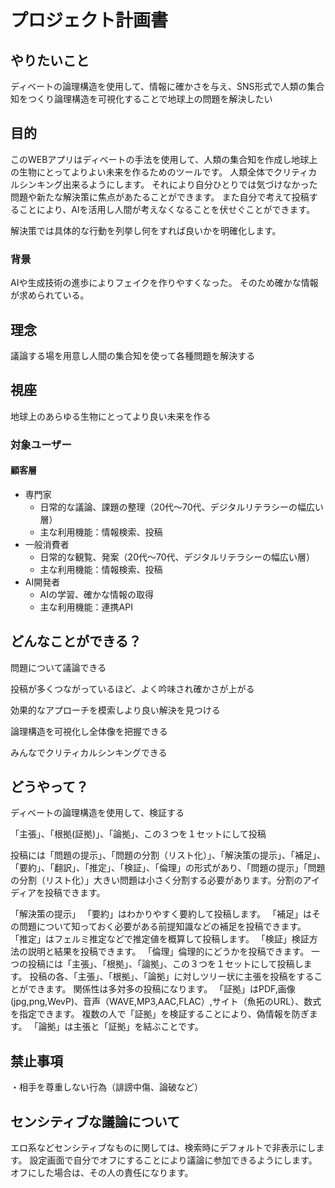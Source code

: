 # プロジェクト計画書

## やりたいこと

ディベートの論理構造を使用して、情報に確かさを与え、SNS形式で人類の集合知をつくり論理構造を可視化することで地球上の問題を解決したい

## 目的

このWEBアプリはディベートの手法を使用して、人類の集合知を作成し地球上の生物にとってよりよい未来を作るためのツールです。
人類全体でクリティカルシンキング出来るようにします。
それにより自分ひとりでは気づけなかった問題や新たな解決策に焦点があたることができます。
また自分で考えて投稿することにより、AIを活用し人間が考えなくなることを伏せぐことができます。

解決策では具体的な行動を列挙し何をすれば良いかを明確化します。

### 背景

AIや生成技術の進歩によりフェイクを作りやすくなった。
そのため確かな情報が求められている。

## 理念
議論する場を用意し人間の集合知を使って各種問題を解決する

## 視座
地球上のあらゆる生物にとってより良い未来を作る

### 対象ユーザー

#### 顧客層

* 専門家
    * 日常的な議論、課題の整理（20代〜70代、デジタルリテラシーの幅広い層）
    * 主な利用機能：情報検索、投稿
* 一般消費者
    * 日常的な観覧、発案（20代〜70代、デジタルリテラシーの幅広い層）
    * 主な利用機能：情報検索、投稿
* AI開発者
    * AIの学習、確かな情報の取得
    * 主な利用機能：連携API

## どんなことができる？

問題について議論できる

投稿が多くつながっているほど、よく吟味され確かさが上がる

効果的なアプローチを模索しより良い解決を見つける

論理構造を可視化し全体像を把握できる

みんなでクリティカルシンキングできる


## どうやって？

ディベートの論理構造を使用して、検証する

「主張」、「根拠(証拠)」、「論拠」、この３つを１セットにして投稿

投稿には「問題の提示」、「問題の分割（リスト化）」、「解決策の提示」、「補足」、「要約」、「翻訳」、「推定」、「検証」、「倫理」の形式があり、「問題の提示」「問題の分割（リスト化）」大きい問題は小さく分割する必要があります。分割のアイディアを投稿できます。

「解決策の提示」
「要約」はわかりやすく要約して投稿します。
「補足」はその問題について知っておく必要がある前提知識などの補足を投稿できます。
「推定」はフェルミ推定などで推定値を概算して投稿します。
「検証」検証方法の説明と結果を投稿できます。
「倫理」倫理的にどうかを投稿できます。
一つの投稿には「主張」、「根拠」、「論拠」、この３つを１セットにして投稿します。
投稿の各、「主張」、「根拠」、「論拠」に対しツリー状に主張を投稿をすることができます。
関係性は多対多の投稿になります。
「証拠」はPDF,画像(jpg,png,WevP)、音声（WAVE,MP3,AAC,FLAC）,サイト（魚拓のURL）、数式を指定できます。
複数の人で「証拠」を検証することにより、偽情報を防ぎます。
「論拠」は主張と「証拠」を結ぶことです。


## 禁止事項
・相手を尊重しない行為（誹謗中傷、論破など）

## センシティブな議論について
エロ系などセンシティブなものに関しては、検索時にデフォルトで非表示にします。
設定画面で自分でオフにすることにより議論に参加できるようにします。
オフにした場合は、その人の責任になります。

